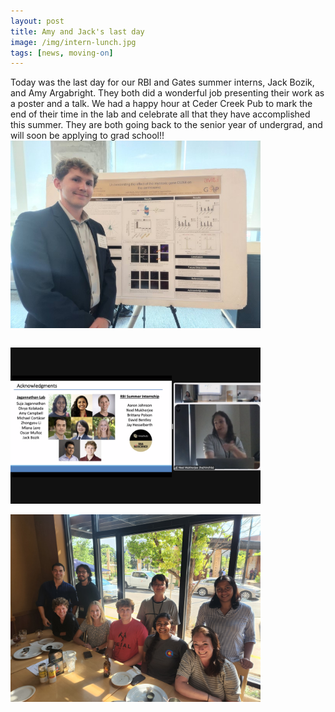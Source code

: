 ```yaml
---
layout: post
title: Amy and Jack's last day
image: /img/intern-lunch.jpg
tags: [news, moving-on]
---
```


Today was the last day for our RBI and Gates summer interns, Jack Bozik, and Amy Argabright. They both did a wonderful job presenting their work as a poster and a talk. We had a happy hour at Ceder Creek Pub to mark the end of their time in the lab and celebrate all that they have accomplished this summer. They are both going back to the senior year of undergrad, and will soon be applying to grad school!! 
<br>
<img align="center" src="/img/jack-poster.jpg" style="width:400px !important;height:300px !important;" />
<br>
<br>

<img align="center" src="/img/amy-talk.png" style="width:400px !important;height:250px !important;" />
<br>
<br>

<img align="center" src="/img/intern-lunch.jpg" style="width:400px !important;height:300px !important;" />
<br>
<br>
